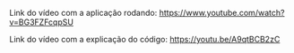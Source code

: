 Link do vídeo com a aplicação rodando:
https://www.youtube.com/watch?v=BG3FZFcqpSU

Link do vídeo com a explicação do código:
https://youtu.be/A9qtBCB2zC
